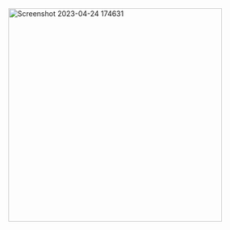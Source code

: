 <img width="423" alt="Screenshot 2023-04-24 174631" src="https://user-images.githubusercontent.com/53372696/233961914-7f1330f5-d37b-407a-a4b1-25e4ccb7b3d5.png">
